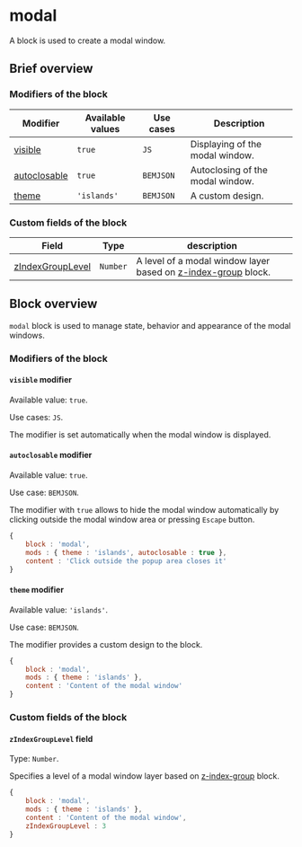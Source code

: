 # modal

A block is used to create a modal window.

## Brief overview

### Modifiers of the block

| Modifier | Available values | Use cases | Description |
| ----------- | ------------------- | -------------------- | -------- |
| <a href="#visible">visible</a> | <code>true</code> | <code>JS</code> | Displaying of the modal window. |
| <a href="#autoclosable">autoclosable</a> | <code>true</code>| <code>BEMJSON</code> | Autoclosing of the modal window. |
| <a href="#theme">theme</a> | <code>'islands'</code> | <code>BEMJSON</code> | A custom design. |

### Custom fields of the block

| Field | Type | description |
| ---- | --- | -------- |
| <a href="#zIndexGroupLevel">zIndexGroupLevel</a> | <code>Number</code> | A level of a modal window layer based on <a href="../z-index-group/z-index-group.en.md">z-index-group</a> block.|

## Block overview

`modal` block is used to manage state, behavior and appearance of the modal windows.

### Modifiers of the block

<a name="visible"></a>

#### `visible` modifier

Available value: `true`.

Use cases: `JS`.

The modifier is set automatically when the modal window is displayed.

<a name="autoclosable"></a>

#### `autoclosable` modifier

Available value: `true`.

Use case: `BEMJSON`.

The modifier with `true` allows to hide the modal window automatically by clicking outside the modal window area or pressing `Escape` button.

```javascript
{
    block : 'modal',
    mods : { theme : 'islands', autoclosable : true },
    content : 'Click outside the popup area closes it'
}
```

<a name="theme"></a>

#### `theme` modifier

Available value: `'islands'`.

Use case: `BEMJSON`.

The modifier provides a custom design to the block.

```javascript
{
    block : 'modal',
    mods : { theme : 'islands' },
    content : 'Content of the modal window'
}
```

### Custom fields of the block

<a name="zIndexGroupLevel"></a>

#### `zIndexGroupLevel` field

Type: `Number`.

Specifies a level of a modal window layer based on <a href="../z-index-group/z-index-group.en.md">z-index-group</a> block.

```javascript
{
    block : 'modal',
    mods : { theme : 'islands' },
    content : 'Content of the modal window',
    zIndexGroupLevel : 3
}
```
